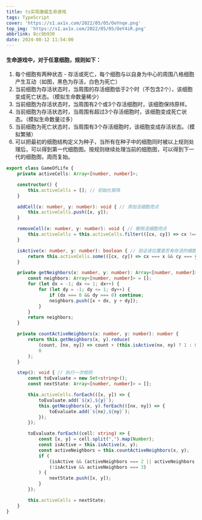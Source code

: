 ```yaml
---
title: ts实现康威生命游戏
tags: TypeScript
cover: 'https://s1.ax1x.com/2022/05/05/OeYnqe.png'
top_img: 'https://s1.ax1x.com/2022/05/05/OeY4iR.png'
abbrlink: 8cc9b930
date: 2024-08-12 11:54:00
---
```

#### 生命游戏中，对于任意细胞，规则如下：
1. 每个细胞有两种状态 - 存活或死亡，每个细胞与以自身为中心的周围八格细胞产生互动（如图，黑色为存活，白色为死亡）
2. 当前细胞为存活状态时，当周围的存活细胞低于2个时（不包含2个），该细胞变成死亡状态。（模拟生命数量稀少）
3. 当前细胞为存活状态时，当周围有2个或3个存活细胞时，该细胞保持原样。
4. 当前细胞为存活状态时，当周围有超过3个存活细胞时，该细胞变成死亡状态。（模拟生命数量过多）
5. 当前细胞为死亡状态时，当周围有3个存活细胞时，该细胞变成存活状态。（模拟繁殖）
6. 可以把最初的细胞结构定义为种子，当所有在种子中的细胞同时被以上规则处理后，可以得到第一代细胞图。按规则继续处理当前的细胞图，可以得到下一代的细胞图，周而复始。

```ts
export class GameOfLife {
    private activeCells: Array<[number, number]>;

    constructor() {
        this.activeCells = []; // 初始化矩阵
    }

    addCell(x: number, y: number): void { // 添加活细胞亮点
        this.activeCells.push([x, y]);
    }

    removeCell(x: number, y: number): void { // 删除活细胞亮点
        this.activeCells = this.activeCells.filter(([cx, cy]) => cx !== x || cy !== y);
    }

    isActive(x: number, y: number): boolean { // 验证该位置是否有存活的细胞
        return this.activeCells.some(([cx, cy]) => cx === x && cy === y);
    }

    private getNeighbors(x: number, y: number): Array<[number, number]> {
        const neighbors: Array<[number, number]> = [];
        for (let dx = -1; dx <= 1; dx++) {
            for (let dy = -1; dy <= 1; dy++) {
                if (dx === 0 && dy === 0) continue;
                neighbors.push([x + dx, y + dy]);
            }
        }
        return neighbors;
    }

    private countActiveNeighbors(x: number, y: number): number {
        return this.getNeighbors(x, y).reduce(
            (count, [nx, ny]) => count + (this.isActive(nx, ny) ? 1 : 0),
            0
        );
    }

    step(): void { // 执行一次规则
        const toEvaluate = new Set<string>();
        const nextState: Array<[number, number]> = [];

        this.activeCells.forEach(([x, y]) => {
            toEvaluate.add(`${x},${y}`);
            this.getNeighbors(x, y).forEach(([nx, ny]) => {
                toEvaluate.add(`${nx},${ny}`);
            });
        });

        toEvaluate.forEach((cell: string) => {
            const [x, y] = cell.split(",").map(Number);
            const isActive = this.isActive(x, y);
            const activeNeighbors = this.countActiveNeighbors(x, y);
            if (
                (isActive && (activeNeighbors === 2 || activeNeighbors === 3)) ||
                (!isActive && activeNeighbors === 3)
            ) {
                nextState.push([x, y]);
            }
        });

        this.activeCells = nextState;
    }
}
```